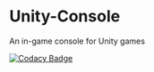 # Unity-Console
An in-game console for Unity games

[![Codacy Badge](https://api.codacy.com/project/badge/Grade/f8a05421a37846c2a7a2156284a773ad)](https://www.codacy.com/app/javierbullrich/Unity-Console?utm_source=github.com&amp;utm_medium=referral&amp;utm_content=Bullrich/Unity-Console&amp;utm_campaign=Badge_Grade)

